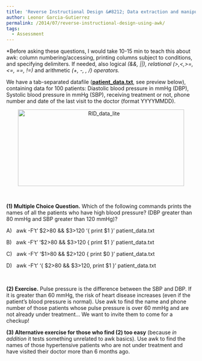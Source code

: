 ```yaml
---
title: 'Reverse Instructional Design &#8212; Data extraction and manipulation with awk'
author: Leonor Garcia-Gutierrez
permalink: /2014/07/reverse-instructional-design-using-awk/
tags:
  - Assessment
---
```

*Before asking these questions, I would take 10-15 min to teach this about awk: column numbering/accessing, printing columns subject to conditions, and specifying delimiters. If needed, also logical *(&&, ||), *relational* (>,<,>=,<=, ==, !=)* and arithmetic *(+, -, *, /)* operators.*

We have a tab-separated datafile (**<a href="http://teaching.software-carpentry.org/wp-content/uploads/2014/07/patient_data.txt" target="_blank">patient_data.txt</a>**, see preview below), containing data for 100 patients: Diastolic blood pressure in mmHg (DBP), Systolic blood pressure in mmHg (SBP), receiving treatment or not, phone number and date of the last visit to the doctor (format YYYYMMDD).

<p style="text-align: center;">
  <a href="http://teaching.software-carpentry.org/wp-content/uploads/2014/07/patient_data.txt"><img class="aligncenter size-full wp-image-8172" alt="RID_data_lite" src="http://teaching.software-carpentry.org/wp-content/uploads/2014/07/RID_data_lite.png" width="442" height="204" /></a><strong></strong>
</p>

&nbsp;

**(1) Multiple Choice Question.** Which of the following commands prints the names of all the patients who have high blood pressure? (DBP greater than 80 mmHg and SBP greater than 120 mmHg)?

<p style="text-align: left;">
  A)   awk -F&#8217;t&#8217; $2>80 && $3>120 &#8216;{ print $1 }&#8217; patient_data.txt
</p>

<p style="text-align: left;">
  B)   awk -F&#8217;t&#8217; &#8216;$2>80 && $3>120 { print $1 }&#8217; patient_data.txt
</p>

<p style="text-align: left;">
  C)   awk -F&#8217;t&#8217; &#8216;$1>80 && $2>120 { print $0 }&#8217; patient_data.txt
</p>

<p style="text-align: left;">
  D)   awk -F&#8217;t&#8217; &#8216;{ $2>80 && $3>120, print $1 }&#8217; patient_data.txt
</p>

&nbsp;

**(2) Exercise.** Pulse pressure is the difference between the SBP and DBP. If it is greater than 60 mmHg, the risk of heart disease increases (even if the patient&#8217;s blood pressure is normal). Use awk to find the name and phone number of those patients whose pulse pressure is over 60 mmHg and are not already under treatment… We want to invite them to come for a checkup!

**(3) Alternative exercise for those who find (2) too easy** (because *in addition* it tests something unrelated to awk basics). Use awk to find the names of those hypertensive patients who are not under treatment and have visited their doctor more than 6 months ago.
